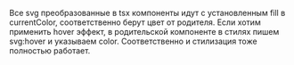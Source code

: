 Все svg преобразованные в tsx компоненты идут с установленным fill в currentColor, соответственно берут цвет от
родителя.
Если хотим применить hover эффект, в родительской компоненте в стилях пишем svg:hover и указываем color. Соответственно
и стилизация тоже полностью работает.
